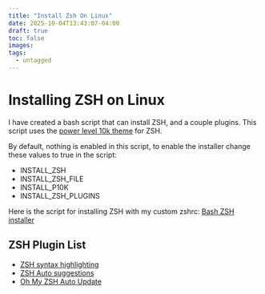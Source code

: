 ```yaml
---
title: "Install Zsh On Linux"
date: 2025-10-04T13:43:07-04:00
draft: true
toc: false
images:
tags:
  - untagged
---
```

# Installing ZSH on Linux
I have created a bash script that can install ZSH, and a couple plugins.
This script uses the [power level 10k theme](https://github.com/romkatv/powerlevel10k) for ZSH.

By default, nothing is enabled in this script, to enable the installer
change these values to true in the script:
* INSTALL_ZSH
* INSTALL_ZSH_FILE
* INSTALL_P10K
* INSTALL_ZSH_PLUGINS

Here is the script for installing ZSH with my custom zshrc: [Bash ZSH installer](https://git.internal.kelsoncraft.net/kelson8/scripts/src/branch/main/installers/install-zsh.sh)

## ZSH Plugin List
* [ZSH syntax highlighting](https://github.com/zsh-users/zsh-syntax-highlighting)
* [ZSH Auto suggestions](https://github.com/zsh-users/zsh-autosuggestions)
* [Oh My ZSH Auto Update](https://github.com/Pilaton/OhMyZsh-full-autoupdate)

